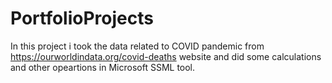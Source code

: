 # PortfolioProjects

In this project i took the data related to COVID pandemic from https://ourworldindata.org/covid-deaths website and did some calculations and 
other opeartions in Microsoft SSML tool.
